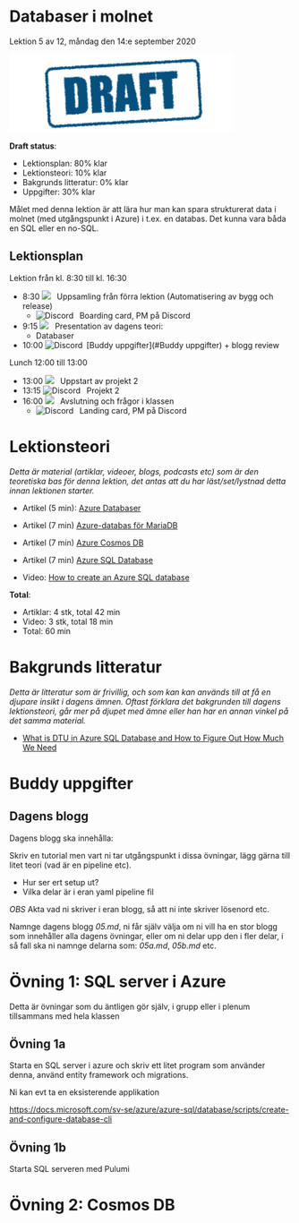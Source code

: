# Databaser i molnet

Lektion 5 av 12, måndag den 14:e september 2020

![Draft](/assets/images/draft.png)

**Draft status**:

* Lektionsplan: 80% klar
* Lektionsteori: 10% klar
* Bakgrunds litteratur: 0% klar
* Uppgifter: 30% klar

Målet med denna lektion är att lära hur man kan spara strukturerat data i molnet (med utgångspunkt i Azure) i t.ex. en databas. Det kunna vara båda en SQL eller en no-SQL.

## Lektionsplan
Lektion från kl. 8:30 till kl. 16:30

* 8:30 <img style="margin-right:0.5em;" src="C:/Github/molnapplikationer/assets/images/teams18.png"/> Uppsamling från förra lektion (Automatisering av bygg och release)
  * <img style="margin-right:0.5em;" src="C:/Github/molnapplikationer/assets/images/discord18.png" alt="Discord"/> Boarding card, PM på Discord
* 9:15 <img style="margin-right:0.5em;" src="C:/Github/molnapplikationer/assets/images/teams18.png"/> Presentation av dagens teori: 
  * Databaser
* 10:00 <img style="margin-right:0.5em;" src="C:/Github/molnapplikationer/assets/images/discord18.png" alt="Discord"/>[Buddy uppgifter](#Buddy uppgifter) + blogg review

Lunch 12:00 till 13:00

* 13:00 <img style="margin-right:0.5em;" src="C:/Github/molnapplikationer/assets/images/teams18.png"/> Uppstart av projekt 2
* 13:15 <img style="margin-right:0.5em;" src="C:/Github/molnapplikationer/assets/images/discord18.png" alt="Discord"/> Projekt 2
* 16:00 <img style="margin-right:0.5em;" src="C:/Github/molnapplikationer/assets/images/teams18.png"/> Avslutning och frågor i klassen
  * <img style="margin-right:0.5em;" src="C:/Github/molnapplikationer/assets/images/discord18.png" alt="Discord"/> Landing card, PM på Discord

# Lektionsteori
*Detta är material (artiklar, videoer, blogs, podcasts etc) som är den teoretiska bas för denna lektion, det antas att du har läst/set/lystnad detta innan lektionen starter.*

* Artikel (5 min): [Azure Databaser](https://azure.microsoft.com/sv-se/product-categories/databases/)

* Artikel (7 min) [Azure-databas för MariaDB](https://azure.microsoft.com/sv-se/services/mariadb/)
* Artikel (7 min) [Azure Cosmos DB](https://azure.microsoft.com/sv-se/services/cosmos-db/)
* Artikel (7 min) [Azure SQL Database](https://azure.microsoft.com/sv-se/services/sql-database/)
* Video: [How to create an Azure SQL database](https://www.youtube.com/watch?v=p7X8lH_XMtI)

**Total**:

- Artiklar: 4 stk, total 42 min
- Video: 3 stk, total 18 min
- Total: 60 min

# Bakgrunds litteratur

*Detta är litteratur som är frivillig, och som kan kan används till at få en djupare insikt i dagens ämnen. Oftast förklara det bakgrunden till dagens lektionsteori, går mer på djupet med ämne eller han har en annan vinkel på det samma material.*

* [What is DTU in Azure SQL Database and How to Figure Out How Much We Need](https://www.spotlightcloud.io/blog/what-is-dtu-in-azure-sql-database-and-how-much-do-we-need)

  

# Buddy uppgifter

## Dagens blogg

Dagens blogg ska innehålla:

Skriv en tutorial men vart ni tar utgångspunkt i dissa övningar, lägg gärna till litet teori (vad är en pipeline etc).

* Hur ser ert setup ut?
* Vilka delar är i eran yaml pipeline fil

*OBS* Akta vad ni skriver i eran blogg, så att ni inte skriver lösenord etc.

Namnge dagens blogg *05.md*, ni får själv välja om ni vill ha en stor blogg som innehåller alla dagens övningar, eller om ni delar upp den i fler delar, i så fall ska ni namnge delarna som: *05a.md*, *05b.md* etc.

# Övning 1: SQL server i Azure

Detta är övningar som du äntligen gör själv, i grupp eller i plenum tillsammans med hela klassen

## Övning 1a

Starta en SQL server i azure och skriv ett litet program som använder denna, använd entity framework och migrations.

Ni kan evt ta en eksisterende applikation

https://docs.microsoft.com/sv-se/azure/azure-sql/database/scripts/create-and-configure-database-cli

## Övning 1b

Starta SQL serveren med Pulumi

# Övning 2: Cosmos DB



